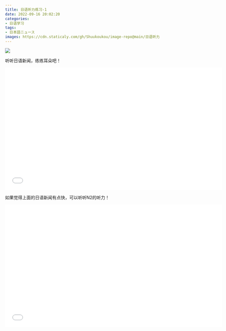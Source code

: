 ```yaml
---
title: 日语听力练习-1
date: 2022-09-16 20:02:20
categories: 
- 日语学习
tags:
- 日本語ニュース
images: https://cdn.staticaly.com/gh/Shuukoukou/image-repo@main/日语听力练习-1/listening.3qd99qhktz20.webp
---
```

![](https://cdn.staticaly.com/gh/Shuukoukou/image-repo@main/日语听力练习-1/listening.3qd99qhktz20.webp)

听听日语新闻，练练耳朵吧！

<iframe style='width: 710px;height: 400px' src="//player.bilibili.com/player.html?aid=515528473&bvid=BV1Kg411U77s&cid=832324432&page=1&high_quality=1&danmaku=0" scrolling="no" border="0" frameborder="no" framespacing="0" allowfullscreen="true"> </iframe>


如果觉得上面的日语新闻有点快，可以听听N2的听力！
<iframe style='width: 710px;height: 400px' src="//player.bilibili.com/player.html?aid=53806648&bvid=BV1w4411W72D&cid=362512035&page=1&high_quality=1&danmaku=0" scrolling="no" border="0" frameborder="no" framespacing="0" allowfullscreen="true"> </iframe>

